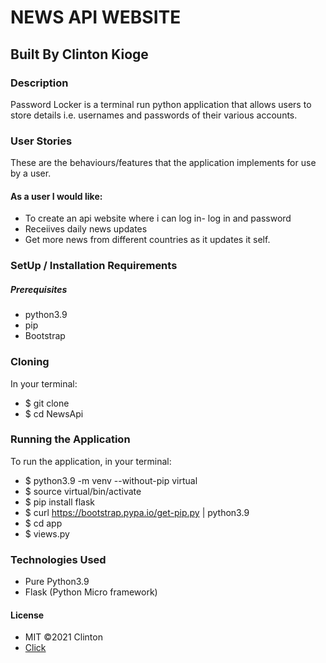 # NEWS API WEBSITE

## Built By Clinton Kioge

### Description

Password Locker is a terminal run python application that allows users to store details i.e. usernames and passwords of their various accounts.

### User Stories

These are the behaviours/features that the application implements for use by a user.

#### As a user I would like:

- To create an api website where i can log in- log in and password
- Receiives daily news updates
- Get more news from different countries as it updates it self.

### SetUp / Installation Requirements

##### Prerequisites

- python3.9
- pip
- Bootstrap

### Cloning

In your terminal:

- $ git clone
- $ cd NewsApi

### Running the Application

To run the application, in your terminal:

- $ python3.9 -m venv --without-pip virtual
- $ source virtual/bin/activate
- $ pip install flask
- $ curl https://bootstrap.pypa.io/get-pip.py | python3.9
- $ cd app
- $ views.py

### Technologies Used

- Pure Python3.9
- Flask (Python Micro framework)

#### License

- MIT ©2021 Clinton
- [Click](https://opensource.org/civicrm/mailing/confirm?reset=1&cid=63735&sid=22975&h=fb22e32f66706d47)
